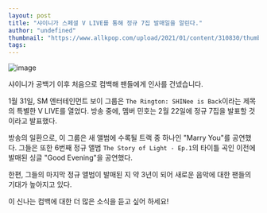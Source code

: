 ```yaml
---
layout: post
title: "샤이니가 스페셜 V LIVE를 통해 정규 7집 발매일을 알린다."
author: "undefined"
thumbnail: "https://www.allkpop.com/upload/2021/01/content/310830/thumb/1612099825-shinee-collage-1.jpg"
tags: 
---
```



![image](https://www.allkpop.com/upload/2021/01/content/310830/1612099825-shinee-collage-1.jpg)

샤이니가 공백기 이후 처음으로 컴백해 팬들에게 인사를 건넸습니다.

1월 31일, SM 엔터테인먼트 보이 그룹은 `The Rington: SHINee is Back`이라는 제목의 특별한 V LIVE를 열었다. 방송 중에, 멤버 민호는 2월 22일에 정규 7집을 발표할 것이라고 발표했다.

방송의 일환으로, 이 그룹은 새 앨범에 수록될 트랙 중 하나인 "Marry You"를 공연했다. 그들은 또한 6번째 정규 앨범 `The Story of Light - Ep.1`의 타이틀 곡인 이전에 발매된 싱글 "Good Evening"을 공연했다.

한편, 그들의 마지막 정규 앨범이 발매된 지 약 3년이 되어 새로운 음악에 대한 팬들의 기대가 높아지고 있다.

이 신나는 컴백에 대한 더 많은 소식을 듣고 싶어 하세요!